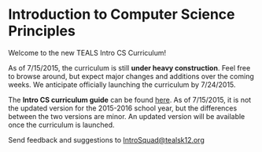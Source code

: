 Introduction to Computer Science Principles
=======
<!-- TODO: Name of the course: Intro to CSP is good in terms of aligning the class with other standards, but we need a more exciting name to attract students! -->

Welcome to the new TEALS Intro CS Curriculum!

As of 7/15/2015, the curriculum is still **under heavy construction**. Feel free to browse around, but expect major changes and additions over the coming weeks. We anticipate officially launching the curriculum by 7/24/2015.

The **Intro CS curriculum guide** can be found [here](https://teals.sharepoint.com/curriculum/_layouts/15/WopiFrame.aspx?sourcedoc=%7B6AB1E507-C200-44D9-9A58-C56FCE9A3A0B%7D&file=TEALS%20Intro%20CS%20Curriculum%20Guide%202014.docx&action=default). As of 7/15/2015, it is not the updated version for the 2015-2016 school year, but the differences between the two versions are minor. An updated version will be available once the curriculum is launched.

Send feedback and suggestions to [IntroSquad@tealsk12.org](mailto:introsquad@tealsk12.org)